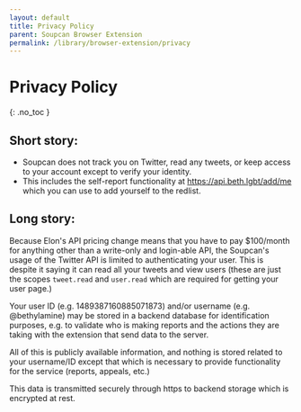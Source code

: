 ```yaml
---
layout: default
title: Privacy Policy
parent: Soupcan Browser Extension
permalink: /library/browser-extension/privacy
---
```


# Privacy Policy
{: .no_toc }

## Short story:

* Soupcan does not track you on Twitter, read any tweets, or keep access to your account except to verify your identity.
* This includes the self-report functionality at <https://api.beth.lgbt/add/me> which you can use to add yourself to the
  redlist.

## Long story:

Because Elon's API pricing change means that you have to pay $100/month for anything other than a write-only and login-able
API, the Soupcan's usage of the Twitter API is limited to authenticating your user. This is despite it saying it can read
all your tweets and view users (these are just the scopes `tweet.read` and `user.read` which are required for getting your
user page.)

Your user ID (e.g. 1489387160885071873) and/or username (e.g. @bethylamine) may be stored in a backend database for
identification purposes, e.g. to validate who is making reports and the actions they are taking with the extension that
send data to the server.

All of this is publicly available information, and nothing is stored related to your username/ID except that which is
necessary to provide functionality for the service (reports, appeals, etc.)

This data is transmitted securely through https to backend storage which is encrypted at rest.
